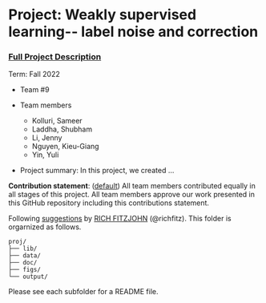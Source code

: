# Project: Weakly supervised learning-- label noise and correction


### [Full Project Description](doc/project3_desc.md)

Term: Fall 2022

+ Team #9
+ Team members
	+ Kolluri, Sameer
	+ Laddha, Shubham
	+ Li, Jenny
	+ Nguyen, Kieu-Giang
	+ Yin, Yuli

+ Project summary: In this project, we created ...
	
**Contribution statement**: ([default](doc/a_note_on_contributions.md)) All team members contributed equally in all stages of this project. All team members approve our work presented in this GitHub repository including this contributions statement. 

Following [suggestions](http://nicercode.github.io/blog/2013-04-05-projects/) by [RICH FITZJOHN](http://nicercode.github.io/about/#Team) (@richfitz). This folder is orgarnized as follows.

```
proj/
├── lib/
├── data/
├── doc/
├── figs/
└── output/
```

Please see each subfolder for a README file.
